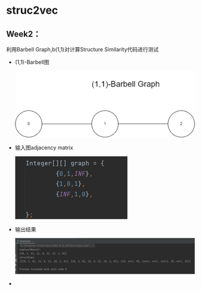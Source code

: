 # struc2vec

## Week2：

利用Barbell Graph,b(1,1)对计算Structure Similarity代码进行测试

- (1,1)-Barbell图

  ![week2_test_barbell](pic/week2_test_barbell.png)

  

- 输入图adjacency matrix

  ![](pic/week2_test_matrix.png)

- 输出结果

  ![](pic/week2_test_result.png)

- 

